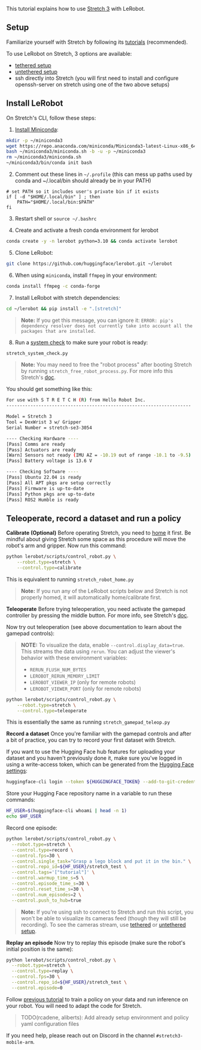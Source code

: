This tutorial explains how to use [Stretch 3](https://hello-robot.com/stretch-3-product) with LeRobot.

## Setup

Familiarize yourself with Stretch by following its [tutorials](https://docs.hello-robot.com/0.3/getting_started/hello_robot/) (recommended).

To use LeRobot on Stretch, 3 options are available:
- [tethered setup](https://docs.hello-robot.com/0.3/getting_started/connecting_to_stretch/#tethered-setup)
- [untethered setup](https://docs.hello-robot.com/0.3/getting_started/connecting_to_stretch/#untethered-setup)
- ssh directly into Stretch (you will first need to install and configure openssh-server on stretch using one of the two above setups)


## Install LeRobot

On Stretch's CLI, follow these steps:

1. [Install Miniconda](https://docs.anaconda.com/miniconda/#quick-command-line-install):
```bash
mkdir -p ~/miniconda3
wget https://repo.anaconda.com/miniconda/Miniconda3-latest-Linux-x86_64.sh -O ~/miniconda3/miniconda.sh
bash ~/miniconda3/miniconda.sh -b -u -p ~/miniconda3
rm ~/miniconda3/miniconda.sh
~/miniconda3/bin/conda init bash
```

2. Comment out these lines in `~/.profile` (this can mess up paths used by conda and ~/.local/bin should already be in your PATH)
```
# set PATH so it includes user's private bin if it exists
if [ -d "$HOME/.local/bin" ] ; then
    PATH="$HOME/.local/bin:$PATH"
fi
```

3. Restart shell or `source ~/.bashrc`

4. Create and activate a fresh conda environment for lerobot
```bash
conda create -y -n lerobot python=3.10 && conda activate lerobot
```

5. Clone LeRobot:
```bash
git clone https://github.com/huggingface/lerobot.git ~/lerobot
```

6. When using `miniconda`, install `ffmpeg` in your environment:
```bash
conda install ffmpeg -c conda-forge
```

7. Install LeRobot with stretch dependencies:
```bash
cd ~/lerobot && pip install -e ".[stretch]"
```

> **Note:** If you get this message, you can ignore it: `ERROR: pip's dependency resolver does not currently take into account all the packages that are installed.`

8. Run a [system check](https://docs.hello-robot.com/0.3/getting_started/stretch_hardware_overview/#system-check) to make sure your robot is ready:
```bash
stretch_system_check.py
```

> **Note:** You may need to free the "robot process" after booting Stretch by running `stretch_free_robot_process.py`. For more info this Stretch's [doc](https://docs.hello-robot.com/0.3/getting_started/stretch_hardware_overview/#turning-off-gamepad-teleoperation).

You should get something like this:
```bash
For use with S T R E T C H (R) from Hello Robot Inc.
---------------------------------------------------------------------

Model = Stretch 3
Tool = DexWrist 3 w/ Gripper
Serial Number = stretch-se3-3054

---- Checking Hardware ----
[Pass] Comms are ready
[Pass] Actuators are ready
[Warn] Sensors not ready (IMU AZ = -10.19 out of range -10.1 to -9.5)
[Pass] Battery voltage is 13.6 V

---- Checking Software ----
[Pass] Ubuntu 22.04 is ready
[Pass] All APT pkgs are setup correctly
[Pass] Firmware is up-to-date
[Pass] Python pkgs are up-to-date
[Pass] ROS2 Humble is ready
```

## Teleoperate, record a dataset and run a policy

**Calibrate (Optional)**
Before operating Stretch, you need to [home](https://docs.hello-robot.com/0.3/getting_started/stretch_hardware_overview/#homing) it first. Be mindful about giving Stretch some space as this procedure will move the robot's arm and gripper. Now run this command:
```bash
python lerobot/scripts/control_robot.py \
    --robot.type=stretch \
    --control.type=calibrate
```
This is equivalent to running `stretch_robot_home.py`

> **Note:** If you run any of the LeRobot scripts below and Stretch is not properly homed, it will automatically home/calibrate first.

**Teleoperate**
Before trying teleoperation, you need activate the gamepad controller by pressing the middle button. For more info, see Stretch's [doc](https://docs.hello-robot.com/0.3/getting_started/hello_robot/#gamepad-teleoperation).

Now try out teleoperation (see above documentation to learn about the gamepad controls):

> **NOTE:** To visualize the data, enable `--control.display_data=true`. This streams the data using `rerun`. You can adjust the viewer's behavior with these environment variables:
> - `RERUN_FLUSH_NUM_BYTES`
> - `LEROBOT_RERUN_MEMORY_LIMIT`
> - `LEROBOT_VIEWER_IP` (only for remote robots)
> - `LEROBOT_VIEWER_PORT` (only for remote robots)

```bash
python lerobot/scripts/control_robot.py \
    --robot.type=stretch \
    --control.type=teleoperate
```
This is essentially the same as running `stretch_gamepad_teleop.py`

**Record a dataset**
Once you're familiar with the gamepad controls and after a bit of practice, you can try to record your first dataset with Stretch.

If you want to use the Hugging Face hub features for uploading your dataset and you haven't previously done it, make sure you've logged in using a write-access token, which can be generated from the [Hugging Face settings](https://huggingface.co/settings/tokens):
```bash
huggingface-cli login --token ${HUGGINGFACE_TOKEN} --add-to-git-credential
```

Store your Hugging Face repository name in a variable to run these commands:
```bash
HF_USER=$(huggingface-cli whoami | head -n 1)
echo $HF_USER
```

Record one episode:
```bash
python lerobot/scripts/control_robot.py \
  --robot.type=stretch \
  --control.type=record \
  --control.fps=30 \
  --control.single_task="Grasp a lego block and put it in the bin." \
  --control.repo_id=${HF_USER}/stretch_test \
  --control.tags='["tutorial"]' \
  --control.warmup_time_s=5 \
  --control.episode_time_s=30 \
  --control.reset_time_s=30 \
  --control.num_episodes=2 \
  --control.push_to_hub=true
```

> **Note:** If you're using ssh to connect to Stretch and run this script, you won't be able to visualize its cameras feed (though they will still be recording). To see the cameras stream, use [tethered](https://docs.hello-robot.com/0.3/getting_started/connecting_to_stretch/#tethered-setup) or [untethered setup](https://docs.hello-robot.com/0.3/getting_started/connecting_to_stretch/#untethered-setup).

**Replay an episode**
Now try to replay this episode (make sure the robot's initial position is the same):
```bash
python lerobot/scripts/control_robot.py \
  --robot.type=stretch \
  --control.type=replay \
  --control.fps=30 \
  --control.repo_id=${HF_USER}/stretch_test \
  --control.episode=0
```

Follow [previous tutorial](https://github.com/huggingface/lerobot/blob/main/examples/7_get_started_with_real_robot.md#4-train-a-policy-on-your-data) to train a policy on your data and run inference on your robot. You will need to adapt the code for Stretch.

> TODO(rcadene, aliberts): Add already setup environment and policy yaml configuration files

If you need help, please reach out on Discord in the channel `#stretch3-mobile-arm`.
